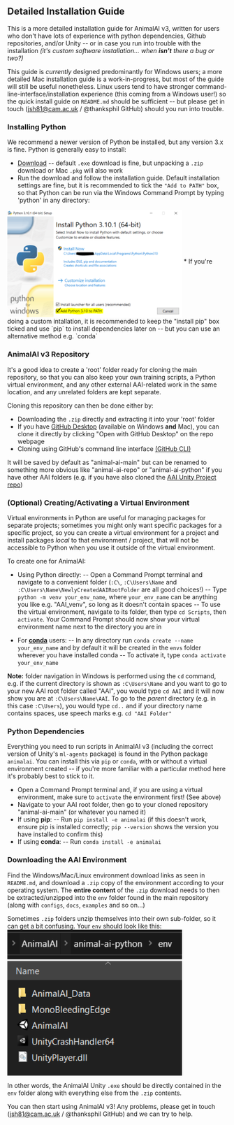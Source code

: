 ## Detailed Installation Guide

This is a more detailed installation guide for AnimalAI v3, written for users who don't have lots of experience with python dependencies, Github repositories, and/or Unity -- or in case you run into trouble with the installation *(it's custom software installation... when **isn't** there a bug or two?)*

This guide is *currently* designed predominantly for Windows users; a more detailed Mac installation guide is a work-in-progress, but most of the guide will still be useful nonetheless. Linux users tend to have stronger command-line-interface/installation experience (this coming from a Windows user!) so the quick install guide on `README.md` should be sufficient -- but please get in touch (jsh81@cam.ac.uk / @thanksphil GitHub) should you run into trouble.

### Installing Python

We recommend a newer version of Python be installed, but any version 3.x is fine. Python is generally easy to install:
* [Download](https://www.python.org/downloads/) -- default `.exe` download is fine, but unpacking a `.zip` download or Mac `.pkg` will also work
* Run the download and follow the installation guide. Default installation settings are fine, but it is recommended to tick the `"Add to PATH"` box, so that Python can be run via the Windows Command Prompt by typing 'python' in any directory:
<img align="middle" width="400" src="InstallationGuide_screenshots/python-installation-Add_to_PATH.PNG">
* If you're doing a custom intallation, it is recommended to keep the "install pip" box ticked and use `pip` to install dependencies later on -- but you can use an alternative method e.g. `conda`

### AnimalAI v3 Repository

It's a good idea to create a 'root' folder ready for cloning the main repository, so that you can also keep your own training scripts, a Python virtual environment, and any other external AAI-related work in the same location, and any unrelated folders are kept separate.

Cloning this repository can then be done either by:
* Downloading the `.zip` directly and extracting it into your 'root' folder
* If you have [GitHub Desktop](https://desktop.github.com/) (available on Windows **and** Mac), you can clone it directly by clicking "Open with GitHub Desktop" on the repo webpage
* Cloning using GitHub's command line interface [(GitHub CLI)](https://docs.github.com/en/github-cli/github-cli/about-github-cli)

It will be saved by default as "animal-ai-main" but can be renamed to something more obvious like "animal-ai-repo" or "animal-ai-python" if you have other AAI folders (e.g. if you have also cloned the [AAI Unity Project repo](https://github.com/mdcrosby/animal-ai-unity-project))

### (Optional) Creating/Activating a Virtual Environment

Virtual environments in Python are useful for managing packages for separate projects; sometimes you might only want specific packages for a specific project, so you can create a virtual environment for a project and install packages *local* to that environment / project, that will not be accessible to Python when you use it outside of the virtual environment.

To create one for AnimalAI:
* Using Python directly:
-- Open a Command Prompt terminal and navigate to a convenient folder (`:C\`, `:C\Users\Name` and `:C\Users\Name\NewlyCreatedAAIRootFolder` are all good choices!)
-- Type `python -m venv your_env_name`, where `your_env_name` can be anything you like e.g. "AAI_venv", so long as it doesn't contain spaces
-- To use the virtual environment, navigate to its folder, then type `cd Scripts`, then `activate`. Your Command Prompt should now show your virtual environment name next to the directory you are in

* For **[conda](https://docs.conda.io/projects/conda/en/latest/user-guide/tasks/manage-environments.html)** users:
-- In any directory run `conda create --name your_env_name` and by default it will be created in the `envs` folder wherever you have installed conda
-- To activate it, type `conda activate your_env_name`

**Note:** folder navigation in Windows is performed using the `cd` command, e.g. if the current directory is shown as `:C\Users\Name` and you want to go to your new AAI root folder called "AAI", you would type `cd AAI` and it will now show you are at `:C\Users\Name\AAI`. To go to the *parent* directory (e.g. in this case `:C\Users`), you would type `cd..` and if your directory name contains spaces, use speech marks e.g. `cd "AAI Folder"` 

### Python Dependencies

Everything you need to run scripts in AnimalAI v3 (including the correct version of Unity's `ml-agents` package) is found in the Python package `animalai`. You can install this via `pip` or `conda`, with or without a virtual environment created -- if you're more familiar with a particular method here it's probably best to stick to it.

* Open a Command Prompt terminal and, if you are using a virtual environment, make sure to `activate` the environment first! (See above)
* Navigate to your AAI root folder, then go to your cloned repository "animal-ai-main" (or whatever you named it)
* If using **pip**:
-- Run `pip install -e animalai` (if this doesn't work, ensure pip is installed correctly; `pip --version` shows the version you have installed to confirm this)
* If using **conda**:
-- Run `conda install -e animalai`

### Downloading the AAI Environment

Find the Windows/Mac/Linux environment download links as seen in `README.md`, and download a `.zip` copy of the environment according to your operating system. The **entire content** of the `.zip` download needs to then be extracted/unzipped into the `env` folder found in the main repository (along with `configs`, `docs`, `examples` and so on...)

Sometimes `.zip` folders unzip themselves into their own sub-folder, so it can get a bit confusing. Your `env` should look like this:
<img align="middle" width="400" src="InstallationGuide_screenshots/aai_installation_env_contents.PNG">

In other words, the AnimalAI Unity `.exe` should be directly contained in the `env` folder along with everything else from the `.zip` contents.

You can then start using AnimalAI v3! Any problems, please get in touch (jsh81@cam.ac.uk / @thanksphil GitHub) and we can try to help.
